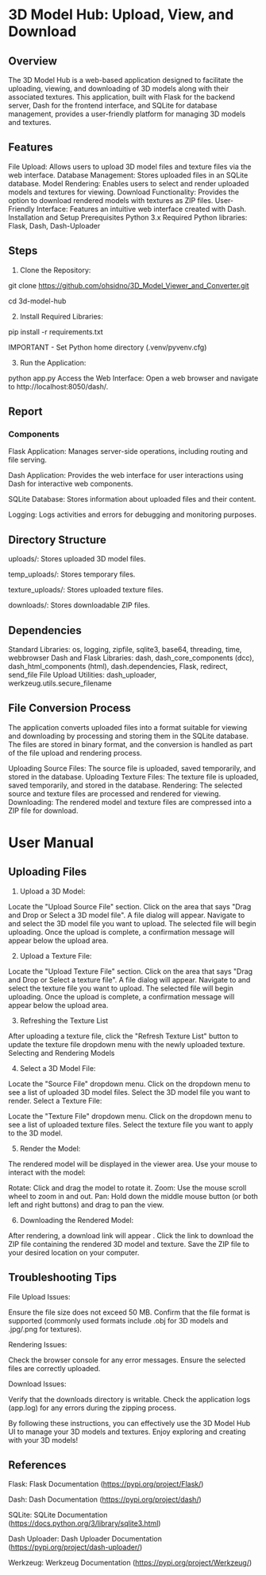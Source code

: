 # 3D Model Hub: Upload, View, and Download

## Overview
The 3D Model Hub is a web-based application designed to facilitate the uploading, viewing, and downloading of 3D models along with their associated textures. This application, built with Flask for the backend server, Dash for the frontend interface, and SQLite for database management, provides a user-friendly platform for managing 3D models and textures.

## Features

File Upload: Allows users to upload 3D model files and texture files via the web interface.
Database Management: Stores uploaded files in an SQLite database.
Model Rendering: Enables users to select and render uploaded models and textures for viewing.
Download Functionality: Provides the option to download rendered models with textures as ZIP files.
User-Friendly Interface: Features an intuitive web interface created with Dash.
Installation and Setup
Prerequisites
Python 3.x
Required Python libraries: Flask, Dash, Dash-Uploader


## Steps

1. Clone the Repository:

git clone https://github.com/ohsidno/3D_Model_Viewer_and_Converter.git

cd 3d-model-hub


2. Install Required Libraries:

pip install -r requirements.txt

IMPORTANT - Set Python home directory (.venv/pyvenv.cfg)

3. Run the Application:

python app.py
Access the Web Interface:
Open a web browser and navigate to http://localhost:8050/dash/.


## Report


### Components

Flask Application: Manages server-side operations, including routing and file serving.

Dash Application: Provides the web interface for user interactions using Dash for interactive web components.

SQLite Database: Stores information about uploaded files and their content.

Logging: Logs activities and errors for debugging and monitoring purposes.


## Directory Structure

uploads/: Stores uploaded 3D model files.

temp_uploads/: Stores temporary files.

texture_uploads/: Stores uploaded texture files.

downloads/: Stores downloadable ZIP files.


## Dependencies
Standard Libraries: os, logging, zipfile, sqlite3, base64, threading, time, webbrowser
Dash and Flask Libraries: dash, dash_core_components (dcc), dash_html_components (html), dash.dependencies, Flask, redirect, send_file
File Upload Utilities: dash_uploader, werkzeug.utils.secure_filename


## File Conversion Process
The application converts uploaded files into a format suitable for viewing and downloading by processing and storing them in the SQLite database. The files are stored in binary format, and the conversion is handled as part of the file upload and rendering process.

Uploading Source Files: The source file is uploaded, saved temporarily, and stored in the database.
Uploading Texture Files: The texture file is uploaded, saved temporarily, and stored in the database.
Rendering: The selected source and texture files are processed and rendered for viewing.
Downloading: The rendered model and texture files are compressed into a ZIP file for download.


# User Manual

## Uploading Files

1. Upload a 3D Model:

Locate the "Upload Source File" section.
Click on the area that says "Drag and Drop or Select a 3D model file".
A file dialog will appear. Navigate to and select the 3D model file you want to upload.
The selected file will begin uploading. Once the upload is complete, a confirmation message will appear below the upload area.


2. Upload a Texture File:

Locate the "Upload Texture File" section.
Click on the area that says "Drag and Drop or Select a texture file".
A file dialog will appear. Navigate to and select the texture file you want to upload.
The selected file will begin uploading. Once the upload is complete, a confirmation message will appear below the upload area.


3. Refreshing the Texture List

After uploading a texture file, click the "Refresh Texture List" button to update the texture file dropdown menu with the newly uploaded texture.
Selecting and Rendering Models

4. Select a 3D Model File:

Locate the "Source File" dropdown menu.
Click on the dropdown menu to see a list of uploaded 3D model files.
Select the 3D model file you want to render.
Select a Texture File:

Locate the "Texture File" dropdown menu.
Click on the dropdown menu to see a list of uploaded texture files.
Select the texture file you want to apply to the 3D model.


5. Render the Model:

The rendered model will be displayed in the viewer area. Use your mouse to interact with the model:

Rotate: Click and drag the model to rotate it.
Zoom: Use the mouse scroll wheel to zoom in and out.
Pan: Hold down the middle mouse button (or both left and right buttons) and drag to pan the view.

6. Downloading the Rendered Model:

After rendering, a download link will appear .
Click the link to download the ZIP file containing the rendered 3D model and texture.
Save the ZIP file to your desired location on your computer.

## Troubleshooting Tips

File Upload Issues:

Ensure the file size does not exceed 50 MB.
Confirm that the file format is supported (commonly used formats include .obj for 3D models and .jpg/.png for textures).

Rendering Issues:

Check the browser console for any error messages.
Ensure the selected files are correctly uploaded.

Download Issues:

Verify that the downloads directory is writable.
Check the application logs (app.log) for any errors during the zipping process.

By following these instructions, you can effectively use the 3D Model Hub UI to manage your 3D models and textures. Enjoy exploring and creating with your 3D models!

## References

Flask: Flask Documentation (https://pypi.org/project/Flask/)

Dash: Dash Documentation (https://pypi.org/project/dash/)

SQLite: SQLite Documentation (https://docs.python.org/3/library/sqlite3.html)

Dash Uploader: Dash Uploader Documentation (https://pypi.org/project/dash-uploader/)

Werkzeug: Werkzeug Documentation (https://pypi.org/project/Werkzeug/)

